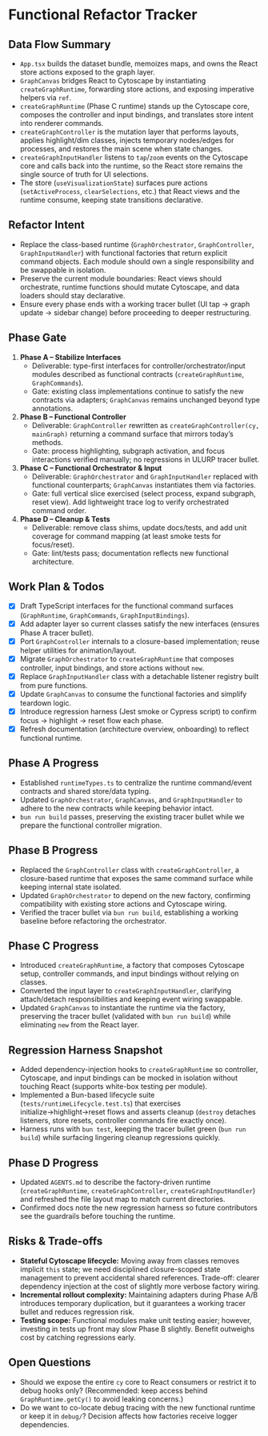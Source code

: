# Functional Refactor Tracker

## Data Flow Summary
- `App.tsx` builds the dataset bundle, memoizes maps, and owns the React store actions exposed to the graph layer.
- `GraphCanvas` bridges React to Cytoscape by instantiating `createGraphRuntime`, forwarding store actions, and exposing imperative helpers via `ref`.
- `createGraphRuntime` (Phase C runtime) stands up the Cytoscape core, composes the controller and input bindings, and translates store intent into renderer commands.
- `createGraphController` is the mutation layer that performs layouts, applies highlight/dim classes, injects temporary nodes/edges for processes, and restores the main scene when state changes.
- `createGraphInputHandler` listens to `tap`/`zoom` events on the Cytoscape core and calls back into the runtime, so the React store remains the single source of truth for UI selections.
- The store (`useVisualizationState`) surfaces pure actions (`setActiveProcess`, `clearSelections`, etc.) that React views and the runtime consume, keeping state transitions declarative.

## Refactor Intent
- Replace the class-based runtime (`GraphOrchestrator`, `GraphController`, `GraphInputHandler`) with functional factories that return explicit command objects. Each module should own a single responsibility and be swappable in isolation.
- Preserve the current module boundaries: React views should orchestrate, runtime functions should mutate Cytoscape, and data loaders should stay declarative.
- Ensure every phase ends with a working tracer bullet (UI tap → graph update → sidebar change) before proceeding to deeper restructuring.

## Phase Gate
1. **Phase A – Stabilize Interfaces**  
   - Deliverable: type-first interfaces for controller/orchestrator/input modules described as functional contracts (`createGraphRuntime`, `GraphCommands`).  
   - Gate: existing class implementations continue to satisfy the new contracts via adapters; `GraphCanvas` remains unchanged beyond type annotations.
2. **Phase B – Functional Controller**  
   - Deliverable: `GraphController` rewritten as `createGraphController(cy, mainGraph)` returning a command surface that mirrors today’s methods.  
   - Gate: process highlighting, subgraph activation, and focus interactions verified manually; no regressions in ULURP tracer bullet.
3. **Phase C – Functional Orchestrator & Input**  
   - Deliverable: `GraphOrchestrator` and `GraphInputHandler` replaced with functional counterparts; `GraphCanvas` instantiates them via factories.  
   - Gate: full vertical slice exercised (select process, expand subgraph, reset view). Add lightweight trace log to verify orchestrated command order.
4. **Phase D – Cleanup & Tests**  
   - Deliverable: remove class shims, update docs/tests, and add unit coverage for command mapping (at least smoke tests for focus/reset).  
   - Gate: lint/tests pass; documentation reflects new functional architecture.

## Work Plan & Todos
- [x] Draft TypeScript interfaces for the functional command surfaces (`GraphRuntime`, `GraphCommands`, `GraphInputBindings`).
- [x] Add adapter layer so current classes satisfy the new interfaces (ensures Phase A tracer bullet).
- [x] Port `GraphController` internals to a closure-based implementation; reuse helper utilities for animation/layout.
- [x] Migrate `GraphOrchestrator` to `createGraphRuntime` that composes controller, input bindings, and store actions without `new`.
- [x] Replace `GraphInputHandler` class with a detachable listener registry built from pure functions.
- [x] Update `GraphCanvas` to consume the functional factories and simplify teardown logic.
- [x] Introduce regression harness (Jest smoke or Cypress script) to confirm focus → highlight → reset flow each phase.
- [x] Refresh documentation (architecture overview, onboarding) to reflect functional runtime.

## Phase A Progress
- Established `runtimeTypes.ts` to centralize the runtime command/event contracts and shared store/data typing.
- Updated `GraphOrchestrator`, `GraphCanvas`, and `GraphInputHandler` to adhere to the new contracts while keeping behavior intact.
- `bun run build` passes, preserving the existing tracer bullet while we prepare the functional controller migration.

## Phase B Progress
- Replaced the `GraphController` class with `createGraphController`, a closure-based runtime that exposes the same command surface while keeping internal state isolated.
- Updated `GraphOrchestrator` to depend on the new factory, confirming compatibility with existing store actions and Cytoscape wiring.
- Verified the tracer bullet via `bun run build`, establishing a working baseline before refactoring the orchestrator.

## Phase C Progress
- Introduced `createGraphRuntime`, a factory that composes Cytoscape setup, controller commands, and input bindings without relying on classes.
- Converted the input layer to `createGraphInputHandler`, clarifying attach/detach responsibilities and keeping event wiring swappable.
- Updated `GraphCanvas` to instantiate the runtime via the factory, preserving the tracer bullet (validated with `bun run build`) while eliminating `new` from the React layer.

## Regression Harness Snapshot
- Added dependency-injection hooks to `createGraphRuntime` so controller, Cytoscape, and input bindings can be mocked in isolation without touching React (supports white-box testing per module).
- Implemented a Bun-based lifecycle suite (`tests/runtimeLifecycle.test.ts`) that exercises initialize→highlight→reset flows and asserts cleanup (`destroy` detaches listeners, store resets, controller commands fire exactly once).
- Harness runs with `bun test`, keeping the tracer bullet green (`bun run build`) while surfacing lingering cleanup regressions quickly.

## Phase D Progress
- Updated `AGENTS.md` to describe the factory-driven runtime (`createGraphRuntime`, `createGraphController`, `createGraphInputHandler`) and refreshed the file layout map to match current directories.
- Confirmed docs note the new regression harness so future contributors see the guardrails before touching the runtime.

## Risks & Trade-offs
- **Stateful Cytoscape lifecycle:** Moving away from classes removes implicit `this` state; we need disciplined closure-scoped state management to prevent accidental shared references. Trade-off: clearer dependency injection at the cost of slightly more verbose factory wiring.
- **Incremental rollout complexity:** Maintaining adapters during Phase A/B introduces temporary duplication, but it guarantees a working tracer bullet and reduces regression risk.
- **Testing scope:** Functional modules make unit testing easier; however, investing in tests up front may slow Phase B slightly. Benefit outweighs cost by catching regressions early.

## Open Questions
- Should we expose the entire `cy` core to React consumers or restrict it to debug hooks only? (Recommended: keep access behind `GraphRuntime.getCy()` to avoid leaking concerns.)
- Do we want to co-locate debug tracing with the new functional runtime or keep it in `debug/`? Decision affects how factories receive logger dependencies.
